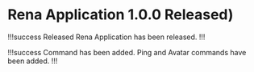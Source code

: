 # Rena Application 1.0.0 Released)

!!!success Released
Rena Application has been released.
!!!

!!!success Command has been added.
Ping and Avatar commands have been added.
!!!
